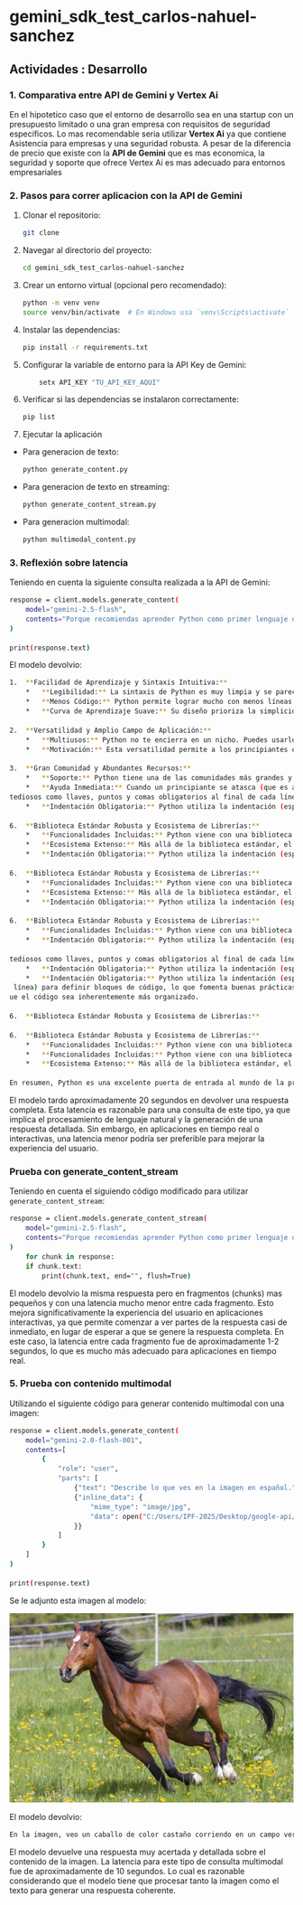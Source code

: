 # gemini_sdk_test_carlos-nahuel-sanchez

## Actividades : Desarrollo

### 1. Comparativa entre API de Gemini y Vertex Ai
En el hipotetico caso que el entorno de desarrollo sea en una startup con un presupuesto limitado o una gran empresa con requisitos de seguridad especificos. Lo mas recomendable seria utilizar **Vertex Ai** ya que contiene Asistencia para empresas y una seguridad robusta. A pesar de la diferencia de precio que existe con la **API de Gemini** que es mas economica, la seguridad y soporte que ofrece Vertex Ai es mas adecuado para entornos empresariales

### 2. Pasos para correr aplicacion con la API de Gemini

1. Clonar el repositorio:
   ```bash
   git clone
    ```

2. Navegar al directorio del proyecto:
    ```bash
    cd gemini_sdk_test_carlos-nahuel-sanchez
    ```

3. Crear un entorno virtual (opcional pero recomendado):
    ```bash
    python -m venv venv
    source venv/bin/activate  # En Windows usa `venv\Scripts\activate`
    ```

4. Instalar las dependencias:
    ```bash
    pip install -r requirements.txt
    ```

5. Configurar la variable de entorno para la API Key de Gemini:
    ```bash
        setx API_KEY "TU_API_KEY_AQUI"
    ```

6. Verificar si las dependencias se instalaron correctamente:
    ```bash
    pip list
    ```

7. Ejecutar la aplicación 

- Para generacion de texto:
    ```bash
    python generate_content.py
    ```
- Para generacion de texto en streaming:
    ```bash
    python generate_content_stream.py
    ```
- Para generacion multimodal:
    ```bash
    python multimodal_content.py
    ```

### 3. Reflexión sobre latencia

Teniendo en cuenta la siguiente consulta realizada a la API de Gemini:

```bash
response = client.models.generate_content(
    model="gemini-2.5-flash",
    contents="Porque recomiendas aprender Python como primer lenguaje de programación?",
)

print(response.text)
```

El modelo devolvio: 

```bash
1.  **Facilidad de Aprendizaje y Sintaxis Intuitiva:**
    *   **Legibilidad:** La sintaxis de Python es muy limpia y se parece mucho al lenguaje natural (inglés). Esto significa que es más fácil de leer, entender y escribir para los principiantes, que no tienen que luchar con símbolos o estructuras complejas desde el principio.
    *   **Menos Código:** Python permite lograr mucho con menos líneas de código en comparación con otros lenguajes (como Java o C++), lo que reduce la frustración inicial y permite a los estudiantes ver resultados rápidamente.
    *   **Curva de Aprendizaje Suave:** Su diseño prioriza la simplicidad, lo que hace que la curva de aprendizaje sea más gradual y menos intimidante.

2.  **Versatilidad y Amplio Campo de Aplicación:**
    *   **Multiusos:** Python no te encierra en un nicho. Puedes usarlo para desarrollo web (Django, Flask), inteligencia artificial y aprendizaje automático (TensorFlow, PyTorch, scikit-learn), ciencia de datos y análisis (Pandas, NumPy), automatización de tareas y scripting, desarrollo de juegos (Pygame), aplicaciones de escritorio, y mucho más.
    *   **Motivación:** Esta versatilidad permite a los principiantes explorar diferentes áreas y encontrar lo que más les apasione, manteniendo la motivación alta al ver las múltiples posibilidades.

3.  **Gran Comunidad y Abundantes Recursos:**
    *   **Soporte:** Python tiene una de las comunidades más grandes y activas del mundo. Esto significa que hay una cantidad inmensa de tutoriales, documentación, foros (como Stack Overflow), cursos y ejemplos de código disponibles.
    *   **Ayuda Inmediata:** Cuando un principiante se atasca (que es algo común y necesario al tediosos como llaves, puntos y comas obligatorios al final de cada línea, o la gestión de memoria.
tediosos como llaves, puntos y comas obligatorios al final de cada línea, o la gestión de memoria.
    *   **Indentación Obligatoria:** Python utiliza la indentación (espacios al principio de una línea) para definir bloques de código, lo que fomenta buenas prácticas de codificación y hace que el código sea inherentemente más organizado.

6.  **Biblioteca Estándar Robusta y Ecosistema de Librerías:**
    *   **Funcionalidades Incluidas:** Python viene con una biblioteca estándar muy completa que ofrece funcionalidades para trabajar con archivos, fechas, redes, expresiones regulares, etc., sin necesidad de instalar nada adicional.
    *   **Ecosistema Extenso:** Más allá de la biblioteca estándar, el ecosistema de paquetes de terceros (disponibles a través de `pip`) es gigantesco. Esto significa que puedes añadir funcionalidades muy avanzadas a tus programas con solo unas pocas líneas de código, permitiendo a los tediosos como llaves, puntos y comas obligatorios al final de cada línea, o la gestión de memoria.
    *   **Indentación Obligatoria:** Python utiliza la indentación (espacios al principio de una línea) para definir bloques de código, lo que fomenta buenas prácticas de codificación y hace que el código sea inherentemente más organizado.

6.  **Biblioteca Estándar Robusta y Ecosistema de Librerías:**
    *   **Funcionalidades Incluidas:** Python viene con una biblioteca estándar muy completa que ofrece funcionalidades para trabajar con archivos, fechas, redes, expresiones regulares, etc., sin necesidad de instalar nada adicional.
    *   **Ecosistema Extenso:** Más allá de la biblioteca estándar, el ecosistema de paquetes detediosos como llaves, puntos y comas obligatorios al final de cada línea, o la gestión de memoria.
    *   **Indentación Obligatoria:** Python utiliza la indentación (espacios al principio de una línea) para definir bloques de código, lo que fomenta buenas prácticas de codificación y hace que el código sea inherentemente más organizado.

6.  **Biblioteca Estándar Robusta y Ecosistema de Librerías:**
    *   **Funcionalidades Incluidas:** Python viene con una biblioteca estándar muy completa quetediosos como llaves, puntos y comas obligatorios al final de cada línea, o la gestión de memoria.
    *   **Indentación Obligatoria:** Python utiliza la indentación (espacios al principio de una línea) para definir bloques de código, lo que fomenta buenas prácticas de codificación y hace que el código sea inherentemente más organizado.

tediosos como llaves, puntos y comas obligatorios al final de cada línea, o la gestión de memoria.
    *   **Indentación Obligatoria:** Python utiliza la indentación (espacios al principio de una línea) para definir bloques de código, lo que fomenta buenas prácticas de codificación y hace qtediosos como llaves, puntos y comas obligatorios al final de cada línea, o la gestión de memoria.
    *   **Indentación Obligatoria:** Python utiliza la indentación (espacios al principio de una línea) para definir bloques de código, lo que fomenta buenas prácticas de codificación y hace que el código sea inherentemente más organizado.
 línea) para definir bloques de código, lo que fomenta buenas prácticas de codificación y hace que el código sea inherentemente más organizado.
ue el código sea inherentemente más organizado.

6.  **Biblioteca Estándar Robusta y Ecosistema de Librerías:**

6.  **Biblioteca Estándar Robusta y Ecosistema de Librerías:**
    *   **Funcionalidades Incluidas:** Python viene con una biblioteca estándar muy completa que6.  **Biblioteca Estándar Robusta y Ecosistema de Librerías:**
    *   **Funcionalidades Incluidas:** Python viene con una biblioteca estándar muy completa que ofrece funcionalidades para trabajar con archivos, fechas, redes, expresiones regulares, etc.,     *   **Funcionalidades Incluidas:** Python viene con una biblioteca estándar muy completa que ofrece funcionalidades para trabajar con archivos, fechas, redes, expresiones regulares, etc.,  ofrece funcionalidades para trabajar con archivos, fechas, redes, expresiones regulares, etc., sin necesidad de instalar nada adicional.
    *   **Ecosistema Extenso:** Más allá de la biblioteca estándar, el ecosistema de paquetes de terceros (disponibles a través de `pip`) es gigantesco. Esto significa que puedes añadir funcionalidades muy avanzadas a tus programas con solo unas pocas líneas de código, permitiendo a los principiantes crear cosas impresionantes desde el principio.

En resumen, Python es una excelente puerta de entrada al mundo de la programación porque es **accesible, potente y te ofrece un camino claro para seguir aprendiendo y aplicando tus habilidades en diversos campos**. Te permite construir una base sólida en los principios de la programación de una manera menos intimidante y más gratificante.
```

El modelo tardo aproximadamente 20 segundos en devolver una respuesta completa. Esta latencia es razonable para una consulta de este tipo, ya que implica el procesamiento de lenguaje natural y la generación de una respuesta detallada. Sin embargo, en aplicaciones en tiempo real o interactivas, una latencia menor podría ser preferible para mejorar la experiencia del usuario. 

### Prueba con generate_content_stream
Teniendo en cuenta el siguiendo código modificado para utilizar `generate_content_stream`:

```bash
response = client.models.generate_content_stream(
    model="gemini-2.5-flash",
    contents="Porque recomiendas aprender Python como primer lenguaje de programación?"
)
    for chunk in response:
    if chunk.text:
        print(chunk.text, end="", flush=True)
```
El modelo devolvio la misma respuesta pero en fragmentos (chunks) mas pequeños y con una latencia mucho menor entre cada fragmento. Esto mejora significativamente la experiencia del usuario en aplicaciones interactivas, ya que permite comenzar a ver partes de la respuesta casi de inmediato, en lugar de esperar a que se genere la respuesta completa. En este caso, la latencia entre cada fragmento fue de aproximadamente 1-2 segundos, lo que es mucho más adecuado para aplicaciones en tiempo real.

### 5. Prueba con contenido multimodal
Utilizando el siguiente código para generar contenido multimodal con una imagen:

```bash
response = client.models.generate_content(
    model="gemini-2.0-flash-001",
    contents=[
        {
            "role": "user",
            "parts": [
                {"text": "Describe lo que ves en la imagen en español."},
                {"inline_data": {
                    "mime_type": "image/jpg",  
                    "data": open("C:/Users/IPF-2025/Desktop/google-api/galope-del-caballo.jpg", "rb").read()
                }}
            ]
        }
    ]
)

print(response.text)
```
Se le adjunto esta imagen al modelo:

![alt text](galope-del-caballo.jpg)


El modelo devolvio:

```bash
En la imagen, veo un caballo de color castaño corriendo en un campo verde lleno de flores amarillas. El caballo tiene una mancha blanca en la frente y su crin y cola son negras. Parece estar corriendo con energía y libertad. En el fondo, se puede ver una valla blanca.
```

El modelo devuelve una respuesta muy acertada y detallada sobre el contenido de la imagen. La latencia para este tipo de consulta multimodal fue de aproximadamente de 10 segundos. Lo cual es razonable considerando que el modelo tiene que procesar tanto la imagen como el texto para generar una respuesta coherente.